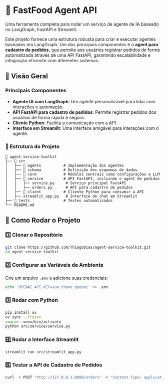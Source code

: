 # 🧰 FastFood Agent API

Uma ferramenta completa para rodar um serviço de agente de IA baseado no LangGraph, FastAPI e Streamlit.

Este projeto fornece uma estrutura robusta para criar e executar agentes baseados em LangGraph. Um dos principais componentes é o **agent para cadastro de pedidos**, que permite aos usuários registrar pedidos de forma automatizada através de uma API FastAPI, garantindo escalabilidade e integração eficiente com diferentes sistemas.

## 📌 Visão Geral

### Principais Componentes
- **Agente IA com LangGraph**: Um agente personalizável para lidar com interações e automação.
- **API FastAPI para cadastro de pedidos**: Permite registrar pedidos dos usuários de forma rápida e segura.
- **Cliente Python**: Facilita a comunicação com a API.
- **Interface em Streamlit**: Uma interface amigável para interações com o agente.

### 🔧 Estrutura do Projeto

```plaintext
📂 agent-service-toolkit
├── 📂 src
│   ├── 📂 agents          # Implementação dos agentes
│   ├── 📂 schema          # Definição dos esquemas de dados
│   ├── 📂 core            # Módulos centrais como configurações e LLM
│   ├── 📂 service         # API FastAPI, incluindo o agent de pedidos
│   │   ├── service.py     # Serviço principal FastAPI
│   │   ├── orders.py      # API para cadastro de pedidos
│   ├── 📂 client          # Cliente Python para consumir a API
│   ├── streamlit_app.py   # Interface de chat em Streamlit
├── 📂 tests               # Testes automatizados
└── README.md
```

## 🚀 Como Rodar o Projeto

### 1️⃣ Clonar o Repositório
```sh
git clone https://github.com/ThiagoDias/agent-service-toolkit.git
cd agent-service-toolkit
```

### 2️⃣ Configurar as Variáveis de Ambiente
Crie um arquivo `.env` e adicione suas credenciais:
```sh
echo 'OPENAI_API_KEY=sua_chave_openai' >> .env
```

### 3️⃣ Rodar com Python
```sh
pip install uv
uv sync --frozen
source .venv/bin/activate
python src/service/service.py
```

### 4️⃣ Rodar a Interface Streamlit
```sh
streamlit run src/streamlit_app.py
```

### 5️⃣ Testar a API de Cadastro de Pedidos
```sh
curl -X POST "http://127.0.0.1:8000/orders" -H "Content-Type: application/json" -d '{"item": "Produto X", "quantidade": 2, "usuario": "Thiago"}'
```
